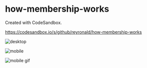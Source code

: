 # how-membership-works

Created with CodeSandbox.

https://codesandbox.io/s/github/reyronald/how-membership-works

![desktop](https://user-images.githubusercontent.com/7514993/102703324-c200b380-4243-11eb-89fd-a37cddb76403.png)

![mobile](https://user-images.githubusercontent.com/7514993/102703330-d0e76600-4243-11eb-861f-bfe3d46ab464.png)

![mobile gif](https://user-images.githubusercontent.com/7514993/102703317-b0b7a700-4243-11eb-8329-6f25bb7d421b.gif)
